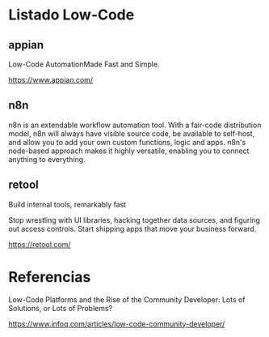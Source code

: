 # Listado Low-Code


## appian

Low-Code AutomationMade Fast and Simple.

https://www.appian.com/



## n8n

n8n is an extendable workflow automation tool. With a fair-code distribution model, n8n will always have visible source code, be available to self-host, and allow you to add your own custom functions, logic and apps. n8n's node-based approach makes it highly versatile, enabling you to connect anything to everything.


## retool

Build internal tools, remarkably fast

Stop wrestling with UI libraries, hacking together data sources, and figuring out access controls. Start shipping apps that move your business forward.

https://retool.com/


# Referencias


Low-Code Platforms and the Rise of the Community Developer: Lots of Solutions, or Lots of Problems?

https://www.infoq.com/articles/low-code-community-developer/